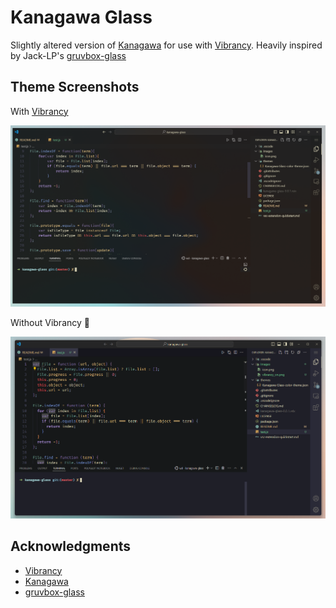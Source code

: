 # Kanagawa Glass

Slightly altered version of [Kanagawa](<https://github.com/barklan/kanagawa.vscode>) for use with [Vibrancy](https://marketplace.visualstudio.com/items?itemName=eyhn.vscode-vibrancy). Heavily inspired by Jack-LP's [gruvbox-glass](https://github.com/Jack-LP/gruvbox-glass)

## Theme Screenshots

With [Vibrancy](https://marketplace.visualstudio.com/items?itemName=eyhn.vscode-vibrancy)

![vibrancy_on](images/vibrancy_on.png)

Without Vibrancy 🤮

![vibrancy_off](images/vibrancy_off.png)

## Acknowledgments

- [Vibrancy](https://marketplace.visualstudio.com/items?itemName=eyhn.vscode-vibrancy)
- [Kanagawa](https://github.com/barklan/kanagawa.vscode)
- [gruvbox-glass](https://github.com/Jack-LP/gruvbox-glass)
